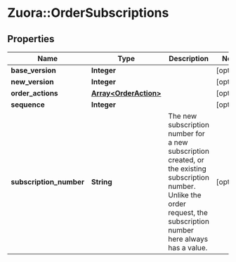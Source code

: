 # Zuora::OrderSubscriptions

## Properties
Name | Type | Description | Notes
------------ | ------------- | ------------- | -------------
**base_version** | **Integer** |  | [optional] 
**new_version** | **Integer** |  | [optional] 
**order_actions** | [**Array&lt;OrderAction&gt;**](OrderAction.md) |  | [optional] 
**sequence** | **Integer** |  | [optional] 
**subscription_number** | **String** | The new subscription number for a new subscription created, or the existing subscription number. Unlike the order request, the subscription number here always has a value. | [optional] 


